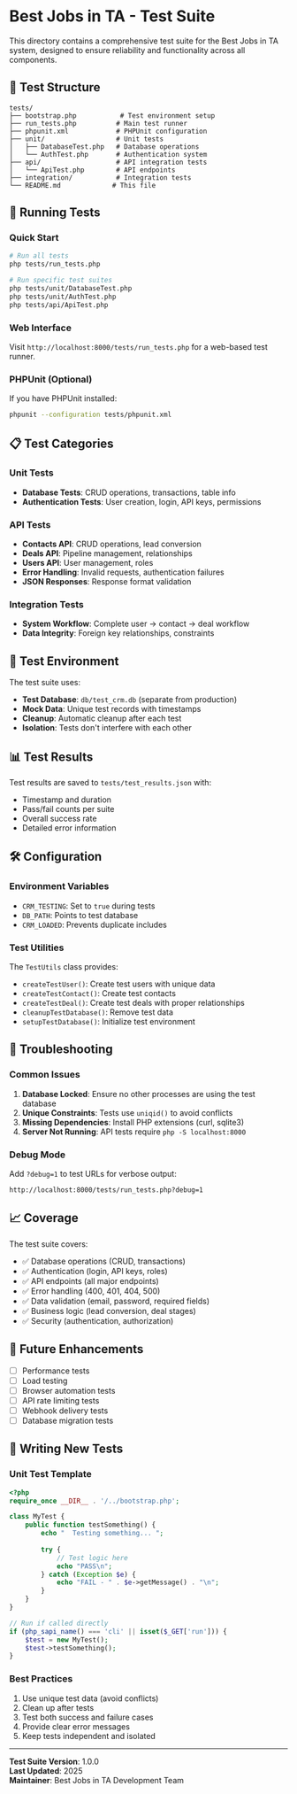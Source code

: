 # Best Jobs in TA - Test Suite

This directory contains a comprehensive test suite for the Best Jobs in TA system, designed to ensure reliability and functionality across all components.

## 🧪 Test Structure

```
tests/
├── bootstrap.php           # Test environment setup
├── run_tests.php          # Main test runner
├── phpunit.xml            # PHPUnit configuration
├── unit/                  # Unit tests
│   ├── DatabaseTest.php   # Database operations
│   └── AuthTest.php       # Authentication system
├── api/                   # API integration tests
│   └── ApiTest.php        # API endpoints
├── integration/           # Integration tests
└── README.md             # This file
```

## 🚀 Running Tests

### Quick Start
```bash
# Run all tests
php tests/run_tests.php

# Run specific test suites
php tests/unit/DatabaseTest.php
php tests/unit/AuthTest.php
php tests/api/ApiTest.php
```

### Web Interface
Visit `http://localhost:8000/tests/run_tests.php` for a web-based test runner.

### PHPUnit (Optional)
If you have PHPUnit installed:
```bash
phpunit --configuration tests/phpunit.xml
```

## 📋 Test Categories

### Unit Tests
- **Database Tests**: CRUD operations, transactions, table info
- **Authentication Tests**: User creation, login, API keys, permissions

### API Tests
- **Contacts API**: CRUD operations, lead conversion
- **Deals API**: Pipeline management, relationships
- **Users API**: User management, roles
- **Error Handling**: Invalid requests, authentication failures
- **JSON Responses**: Response format validation

### Integration Tests
- **System Workflow**: Complete user → contact → deal workflow
- **Data Integrity**: Foreign key relationships, constraints

## 🔧 Test Environment

The test suite uses:
- **Test Database**: `db/test_crm.db` (separate from production)
- **Mock Data**: Unique test records with timestamps
- **Cleanup**: Automatic cleanup after each test
- **Isolation**: Tests don't interfere with each other

## 📊 Test Results

Test results are saved to `tests/test_results.json` with:
- Timestamp and duration
- Pass/fail counts per suite
- Overall success rate
- Detailed error information

## 🛠 Configuration

### Environment Variables
- `CRM_TESTING`: Set to `true` during tests
- `DB_PATH`: Points to test database
- `CRM_LOADED`: Prevents duplicate includes

### Test Utilities
The `TestUtils` class provides:
- `createTestUser()`: Create test users with unique data
- `createTestContact()`: Create test contacts
- `createTestDeal()`: Create test deals with proper relationships
- `cleanupTestDatabase()`: Remove test data
- `setupTestDatabase()`: Initialize test environment

## 🐛 Troubleshooting

### Common Issues

1. **Database Locked**: Ensure no other processes are using the test database
2. **Unique Constraints**: Tests use `uniqid()` to avoid conflicts
3. **Missing Dependencies**: Install PHP extensions (curl, sqlite3)
4. **Server Not Running**: API tests require `php -S localhost:8000`

### Debug Mode
Add `?debug=1` to test URLs for verbose output:
```
http://localhost:8000/tests/run_tests.php?debug=1
```

## 📈 Coverage

The test suite covers:
- ✅ Database operations (CRUD, transactions)
- ✅ Authentication (login, API keys, roles)
- ✅ API endpoints (all major endpoints)
- ✅ Error handling (400, 401, 404, 500)
- ✅ Data validation (email, password, required fields)
- ✅ Business logic (lead conversion, deal stages)
- ✅ Security (authentication, authorization)

## 🔮 Future Enhancements

- [ ] Performance tests
- [ ] Load testing
- [ ] Browser automation tests
- [ ] API rate limiting tests
- [ ] Webhook delivery tests
- [ ] Database migration tests

## 📝 Writing New Tests

### Unit Test Template
```php
<?php
require_once __DIR__ . '/../bootstrap.php';

class MyTest {
    public function testSomething() {
        echo "  Testing something... ";
        
        try {
            // Test logic here
            echo "PASS\n";
        } catch (Exception $e) {
            echo "FAIL - " . $e->getMessage() . "\n";
        }
    }
}

// Run if called directly
if (php_sapi_name() === 'cli' || isset($_GET['run'])) {
    $test = new MyTest();
    $test->testSomething();
}
```

### Best Practices
1. Use unique test data (avoid conflicts)
2. Clean up after tests
3. Test both success and failure cases
4. Provide clear error messages
5. Keep tests independent and isolated

---

**Test Suite Version**: 1.0.0  
**Last Updated**: 2025  
**Maintainer**: Best Jobs in TA Development Team 